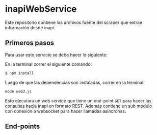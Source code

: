 # inapiWebService

Este repositorio contiene los archivos fuente del scraper que extrae información desde inapi.

## Primeros pasos
Para usar este servicio se debe hacer lo siguiente:

En la terminal correr el siguiente comando:
```sh
$ npm install
```

Luego de que las dependencias son instaladas, correr en la terminal:

```sh
node web3.js
```

Esto ejecutara un web service que tiene un end-point `GET` para hacer las consultas hacia inapi en formato REST.
Además contiene un sub modulo con conexión a websocket para hacer llamadas asincronas.

## End-points